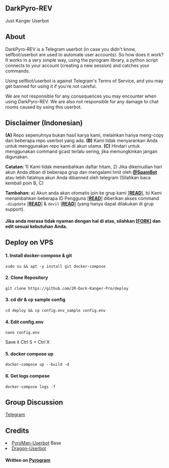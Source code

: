 <h2>DarkPyro-REV</h2>
<p>Just Kanger Userbot<p>

<h2>About</h2>
<p>DarkPyro-REV is a Telegram userbot (in case you didn't know, selfbot/userbot are used to automate user accounts). So how does it work? It works in a very simple way, using the pyrogram library, a python script connects to your account (creating a new session) and catches your commands.

Using selfbot/userbot is against Telegram's Terms of Service, and you may get banned for using it if you're not careful.

We are not responsible for any consequences you may encounter when using DarkPyro-REV. We are also not responsible for any damage to chat rooms caused by
using this userbot.</p>


<h2>Disclaimer (Indonesian)</h2>
<p>
<b>(A)</b> Repo sepenuhnya bukan hasil karya kami, melainkan hanya meng-copy dari beberapa repo userbot yang ada.
<b>(B)</b> Kami tidak menyarankan Anda untuk menggunakan repo kami di akun utama.
<b>(C)</b> Hindari untuk menggunakan command gcast terlalu sering, jika memungkinkan jangan digunakan.
</p>

<p><b>Catatan:</b>
1) Kami tidak menambahkan daftar hitam,
2) Jika dikemudian hari akun Anda diban di beberapa grup dan mengalami limit oleh <a href='https://t.me/SpamBot'><b>@SpamBot</b></a> atau lebih fatalnya akun Anda dibanned oleh telegram
(Silahkan baca kembali poin B, C)
</p>

<p>
<b>Tambahan:</b>
a) Akun anda akan otomatis join ke grup kami [<a
href='https://github.com/2R-Dark-Kanger-Pro/DarkPyro-REV/blob/c0779dfa3c0b7df74cf1dbdc5eae2ec734cc8df5/ProjectDark/__main__.py#L25'><b>READ</b></a>],
b) Kami menambahkan beberapa ID Pengguna [<a
href='https://github.com/2R-Dark-Kanger-Pro/DarkPyro-REV/blob/c0779dfa3c0b7df74cf1dbdc5eae2ec734cc8df5/ProjectDark/helpers/adminHelpers.py#L74'><b>READ</b></a>]
diberikan akses command <code>.diupdate</code> [<a
href='https://github.com/2R-Dark-Kanger-Pro/DarkPyro-REV/blob/c0779dfa3c0b7df74cf1dbdc5eae2ec734cc8df5/ProjectDark/modules/updater.py#L65'><b>READ</b></a>]
& <code>devil</code> [<a
href='https://github.com/2R-Dark-Kanger-Pro/DarkPyro-REV/blob/c0779dfa3c0b7df74cf1dbdc5eae2ec734cc8df5/ProjectDark/modules/www.py#L60'><b>READ</b></a>]
(yang hanya dapat dilakukan di grup support).
</p>

<h4>Jika anda merasa tidak nyaman dengan hal di atas, silahkan [<a href='https://github.com/2R-Dark-Kanger-Pro/DarkPyro-REV/fork'>FORK</a>] dan edit sesuai kebutuhan Anda.</h4> 


<h2>Deploy on VPS</h2>
<h4>1. Install docker-compose & git</h4>
<pre><code>sudo su && apt -y install git docker-compose</code></pre>

<h4>2. Clone Repository</h4>
<pre><code>git clone https://github.com/2R-Dark-Kanger-Pro/deploy</code></pre>

<h4>3. cd dir & cp sample config</h4>
<pre><code>cd deploy && cp config.env_sample config.env</code></pre>

<h4>4. Edit config.env</h4>
<pre><code>nano config.env</code></pre>
<p>Save it Ctrl S + Ctrl X</p>

<h4>5. docker compose up</h4>
<pre><code>docker-compose up --build -d</code></pre>

<h4>6. Get logs compose</h4>
<pre><code>docker-compose logs -f</code></pre>


<h2>Group Discussion</h2>
<p><a href='https://t.me/DarkPyroREV'>Telegram</a></p>


<h2>Credits</h2>
<nav><li><a
href='https://github.com/mrismanaziz/PyroMan-Userbot'>PyroMan-Userbot</a> Base</li>
<nav><li><a
href='https://github.com/Dragon-Userbot/Dragon-Userbot'>Dragon-Userbot</a></li>


<h4>Written on <a
href='https://github.com/pyrogram/pyrogram'>Pyrogram️</a></h4>
